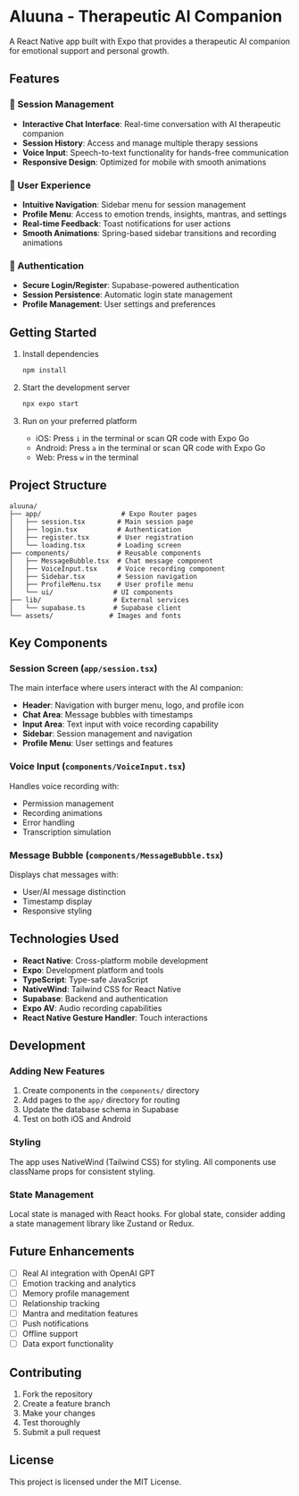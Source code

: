# Aluuna - Therapeutic AI Companion

A React Native app built with Expo that provides a therapeutic AI companion for emotional support and personal growth.

## Features

### 🧠 Session Management
- **Interactive Chat Interface**: Real-time conversation with AI therapeutic companion
- **Session History**: Access and manage multiple therapy sessions
- **Voice Input**: Speech-to-text functionality for hands-free communication
- **Responsive Design**: Optimized for mobile with smooth animations

### 🎯 User Experience
- **Intuitive Navigation**: Sidebar menu for session management
- **Profile Menu**: Access to emotion trends, insights, mantras, and settings
- **Real-time Feedback**: Toast notifications for user actions
- **Smooth Animations**: Spring-based sidebar transitions and recording animations

### 🔐 Authentication
- **Secure Login/Register**: Supabase-powered authentication
- **Session Persistence**: Automatic login state management
- **Profile Management**: User settings and preferences

## Getting Started

1. Install dependencies
   ```bash
   npm install
   ```

2. Start the development server
   ```bash
   npx expo start
   ```

3. Run on your preferred platform
   - iOS: Press `i` in the terminal or scan QR code with Expo Go
   - Android: Press `a` in the terminal or scan QR code with Expo Go
   - Web: Press `w` in the terminal

## Project Structure

```
aluuna/
├── app/                    # Expo Router pages
│   ├── session.tsx        # Main session page
│   ├── login.tsx          # Authentication
│   ├── register.tsx       # User registration
│   └── loading.tsx        # Loading screen
├── components/            # Reusable components
│   ├── MessageBubble.tsx  # Chat message component
│   ├── VoiceInput.tsx     # Voice recording component
│   ├── Sidebar.tsx        # Session navigation
│   ├── ProfileMenu.tsx    # User profile menu
│   └── ui/               # UI components
├── lib/                  # External services
│   └── supabase.ts       # Supabase client
└── assets/              # Images and fonts
```

## Key Components

### Session Screen (`app/session.tsx`)
The main interface where users interact with the AI companion:

- **Header**: Navigation with burger menu, logo, and profile icon
- **Chat Area**: Message bubbles with timestamps
- **Input Area**: Text input with voice recording capability
- **Sidebar**: Session management and navigation
- **Profile Menu**: User settings and features

### Voice Input (`components/VoiceInput.tsx`)
Handles voice recording with:
- Permission management
- Recording animations
- Error handling
- Transcription simulation

### Message Bubble (`components/MessageBubble.tsx`)
Displays chat messages with:
- User/AI message distinction
- Timestamp display
- Responsive styling

## Technologies Used

- **React Native**: Cross-platform mobile development
- **Expo**: Development platform and tools
- **TypeScript**: Type-safe JavaScript
- **NativeWind**: Tailwind CSS for React Native
- **Supabase**: Backend and authentication
- **Expo AV**: Audio recording capabilities
- **React Native Gesture Handler**: Touch interactions

## Development

### Adding New Features
1. Create components in the `components/` directory
2. Add pages to the `app/` directory for routing
3. Update the database schema in Supabase
4. Test on both iOS and Android

### Styling
The app uses NativeWind (Tailwind CSS) for styling. All components use className props for consistent styling.

### State Management
Local state is managed with React hooks. For global state, consider adding a state management library like Zustand or Redux.

## Future Enhancements

- [ ] Real AI integration with OpenAI GPT
- [ ] Emotion tracking and analytics
- [ ] Memory profile management
- [ ] Relationship tracking
- [ ] Mantra and meditation features
- [ ] Push notifications
- [ ] Offline support
- [ ] Data export functionality

## Contributing

1. Fork the repository
2. Create a feature branch
3. Make your changes
4. Test thoroughly
5. Submit a pull request

## License

This project is licensed under the MIT License.
